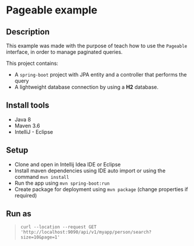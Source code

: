 # Pageable example

Description
-----
This example was made with the purpose of teach how to use the `Pageable` interface, in order to manage paginated queries.

This project contains:
* A `spring-boot` project with JPA entity and a controller that performs the query
* A lightweight database connection by using a **H2** database.

Install tools
-----
- Java 8
- Maven 3.6
- IntelliJ - Eclipse

Setup
-----
- Clone and open in Intellij Idea IDE or Eclipse
- Install maven dependencies using IDE auto import or using the command ``mvn install``
- Run the app using ``mvn spring-boot:run``
- Create package for deployment using ``mvn package`` (change properties if required)

Run as
-----

>>>
>`curl --location --request GET 'http://localhost:9090/api/v1/myapp/person/search?size=10&page=1'`
>>>